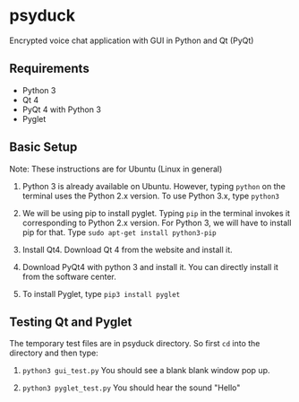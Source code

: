 # psyduck
Encrypted voice chat application with GUI in Python and Qt (PyQt) 

## Requirements
* Python 3
* Qt 4
* PyQt 4 with Python 3
* Pyglet

## Basic Setup
Note: These instructions are for Ubuntu (Linux in general)

1. Python 3 is already available on Ubuntu. However, typing `python` on the terminal uses the Python 2.x version. To use Python 3.x, type `python3`

2. We will be using pip to install pyglet. Typing `pip` in the terminal invokes it corresponding to Python 2.x version. For Python 3, we will have to install pip for that. Type `sudo apt-get install python3-pip`

3. Install Qt4. Download Qt 4 from the website and install it.

4. Download PyQt4 with python 3 and install it. You can directly install it from the software center.

5. To install Pyglet, type `pip3 install pyglet`

## Testing Qt and Pyglet
The temporary test files are in psyduck directory. So first `cd` into the directory and then type:
1. `python3 gui_test.py`
   You should see a blank blank window pop up.

2. `python3 pyglet_test.py`
	You should hear the sound "Hello"